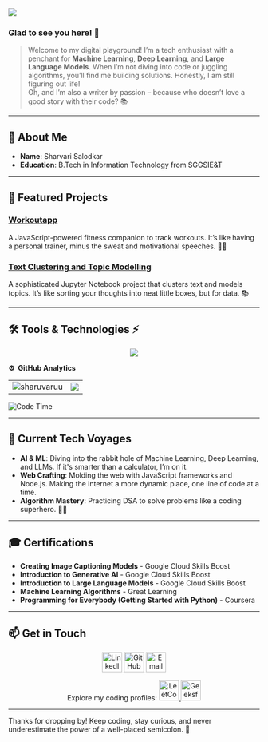 
<img src="https://readme-typing-svg.herokuapp.com/?color=3EB489&height=18&width=300&vCenter=true&lines=👋+Hey+!+I’m+Sharvari" />


### Glad to see you here! 🤩

> Welcome to my digital playground! I’m a tech enthusiast with a penchant for **Machine Learning**, **Deep Learning**, and **Large Language Models**. When I’m not diving into code or juggling algorithms, you’ll find me building solutions. Honestly, I am still figuring out life!  
> Oh, and I’m also a writer by passion – because who doesn’t love a good story with their code? 📚

---
## 🔭 About Me

- **Name**: Sharvari Salodkar
- **Education**: B.Tech in Information Technology from SGGSIE&T

---

## 🌟 Featured Projects

### [Workoutapp](https://github.com/sharuvaruu/Workoutapp)
A JavaScript-powered fitness companion to track workouts. It’s like having a personal trainer, minus the sweat and motivational speeches. 🏋️‍♀️

### [Text Clustering and Topic Modelling](https://github.com/sharuvaruu/text-clustering-topic-modelling)
A sophisticated Jupyter Notebook project that clusters text and models topics. It’s like sorting your thoughts into neat little boxes, but for data. 📚

---

## 🛠 Tools & Technologies ⚡

<p align="center">
  <a href="https://github.com/sharuvaruu">
    <img src="https://skillicons.dev/icons?i=git,c,cpp,java,python,js,html,css,react,nodejs,postman" />
  </a>
</p>

**⚙️ &nbsp;GitHub Analytics**
<table style="width:100%">
  <tr>
    <td> <img src="https://github-readme-stats.vercel.app/api?username=sharuvaruu&show_icons=true&theme=dark&locale=en&hide_border=true" alt="sharuvaruu" /></td>
    <td><img src="https://github-readme-stats.vercel.app/api/top-langs/?username=sharuvaruu&theme=dark&hide_border=true&layout=compact"></td>
  </tr>
</table>

<!-- [![Sharvari's wakatime stats](https://github-readme-stats.vercel.app/api/wakatime?username=sharuvaruu&theme=tokyonight)](https://github.com/sharuvaruu/github-readme-stats)-->
<!-- *** -->
<!--START_SECTION:waka-->
![Code Time](http://img.shields.io/badge/Code%20Time-264%20hrs%2019%20mins-blue)
<!--
📊 **This Week I Spent My Time On** 

text
⌚︎ Time Zone: Asia/Kolkata

💬 Programming Languages: 
No Activity Tracked This Week

🔥 Editors: 
No Activity Tracked This Week

💻 Operating System: 
No Activity Tracked This Week


 Last Updated on 24/09/2022 18:53:40 UTC
-->
---

## 🚀 Current Tech Voyages

- **AI & ML**: Diving into the rabbit hole of Machine Learning, Deep Learning, and LLMs. If it's smarter than a calculator, I’m on it.
- **Web Crafting**: Molding the web with JavaScript frameworks and Node.js. Making the internet a more dynamic place, one line of code at a time.
- **Algorithm Mastery**: Practicing DSA to solve problems like a coding superhero. 🦸‍♀️

---

## 🎓 Certifications

- **Creating Image Captioning Models** - Google Cloud Skills Boost
- **Introduction to Generative AI** - Google Cloud Skills Boost
- **Introduction to Large Language Models** - Google Cloud Skills Boost
- **Machine Learning Algorithms** - Great Learning
- **Programming for Everybody (Getting Started with Python)** - Coursera

---

## 📫 Get in Touch

<p align="center">
  <a href="https://www.linkedin.com/in/sharvari-salodkar-587b611a5/">
    <img src="https://cdnjs.cloudflare.com/ajax/libs/font-awesome/6.0.0-beta3/svgs/brands/linkedin.svg" alt="LinkedIn" width="40" height="40" />
  </a>
  <a href="https://github.com/sharuvaruu">
    <img src="https://cdnjs.cloudflare.com/ajax/libs/font-awesome/6.0.0-beta3/svgs/brands/github.svg" alt="GitHub" width="40" height="40" />
  </a>
  <a href="mailto:sharvarisalodkar12@gmail.com">
    <img src="https://cdnjs.cloudflare.com/ajax/libs/font-awesome/6.0.0-beta3/svgs/brands/google.svg" alt="Email" width="40" height="40" />
  </a>
</p>

<p align="center">
  Explore my coding profiles:
  <a href="https://leetcode.com/u/sharvarisalodkar/">
    <img src="https://cdnjs.cloudflare.com/ajax/libs/font-awesome/6.0.0-beta3/svgs/brands/leetcode.svg" alt="LeetCode" width="40" height="40" />
  </a>
  <a href="https://www.geeksforgeeks.org/user/sharvarisalodkar12/">
    <img src="https://cdnjs.cloudflare.com/ajax/libs/font-awesome/6.0.0-beta3/svgs/brands/geeksforgeeks.svg" alt="GeeksforGeeks" width="40" height="40" />
  </a>
</p>



---

Thanks for dropping by! Keep coding, stay curious, and never underestimate the power of a well-placed semicolon. 🌟
